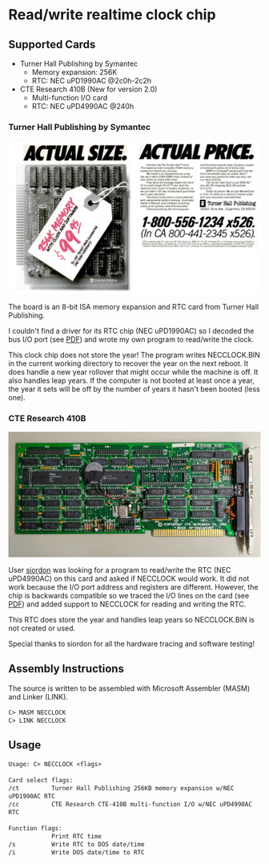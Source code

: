 # Read/write realtime clock chip

## Supported Cards
- Turner Hall Publishing by Symantec
  - Memory expansion: 256K
  - RTC: NEC uPD1990AC @2c0h-2c2h
- CTE Research 410B (New for version 2.0)
  - Multi-function I/O card
  - RTC: NEC uPD4990AC @240h


### Turner Hall Publishing by Symantec
![Turner Hall image](images/Turner-Hall-Publishing-Memory-Expansion.png)

The board is an 8-bit ISA memory expansion and RTC card from Turner Hall
Publishing.

I couldn't find a driver for its RTC chip (NEC uPD1990AC) so I decoded the 
bus I/O port (see [PDF](images/IO-bus-decode.pdf))
and wrote my own program to read/write the clock.

This clock chip does not store the year! The program writes NECCLOCK.BIN 
in the current working directory to recover the year on the next reboot. 
It does handle a new year rollover that might occur while the machine is off. 
It also handles leap years. If the computer is not booted at least once a year, the
year it sets will be off by the number of years it hasn't been booted (less one).

### CTE Research 410B
![CTE-410B image](images/CTE410B.jpg)

User [siordon]( https://github.com/siordon ) was looking for a program to read/write
the RTC (NEC uPD4990AC) on this card and asked if NECCLOCK would work. It did not 
work because the I/O port address and registers are different. However, the chip is 
backwards compatible so we traced the I/O lines on the card (see [PDF](images/CTE410B-IO-bus-decode.pdf))
and added support to NECCLOCK for reading and writing the RTC. 

This RTC does store the year and handles leap years so NECCLOCK.BIN is not created
or used.

Special thanks to siordon for all the hardware tracing and software testing!



## Assembly Instructions
The source is written to be assembled with Microsoft Assembler (MASM) and Linker (LINK).

```
C> MASM NECCLOCK
C> LINK NECCLOCK
```

## Usage
```
Usage: C> NECCLOCK <flags>

Card select flags:
/ct         Turner Hall Publishing 256KB memory expansion w/NEC uPD1990AC RTC
/cc         CTE Research CTE-410B multi-function I/O w/NEC uPD4990AC RTC

Function flags:
            Print RTC time
/s          Write RTC to DOS date/time
/i          Write DOS date/time to RTC

```

